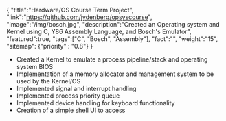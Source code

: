 {
    "title":"Hardware/OS Course Term Project",
    "link":"https://github.com/jydenberg/opsyscourse",
    "image":"/img/bosch.jpg",
    "description":"Created an Operating system and Kernel using C, Y86 Assembly Language, and Bosch's Emulator",
    "featured":true,
    "tags":["C", "Bosch", "Assembly"],
    "fact":"",
    "weight":"15",
    "sitemap": {"priority" : "0.8"}
}

<ul>
    <li>    
    Created a Kernel to emulate a process pipeline/stack and operating system BIOS
    </li>
    <li>
    Implementation of a memory allocator and management system to be used by the Kernel/OS
    </li>
    <li>
    Implemented signal and interrupt handling
    </li>
    <li>
    Implemented process priority queue
    </li>
    <li>
    Implemented device handling for keyboard functionality
    </li>
    <li>
    Creation of a simple shell UI to access
    </li>
</ul>
